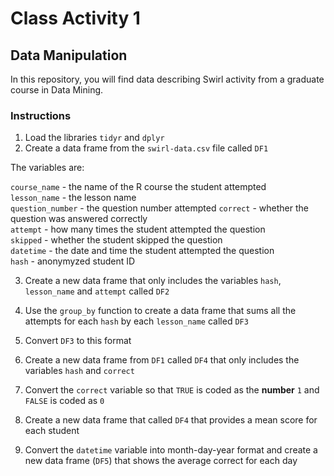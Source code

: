 # Class Activity 1
## Data Manipulation

In this repository, you will find data describing Swirl activity from a graduate course in Data Mining. 

### Instructions

1. Load the libraries  `tidyr` and `dplyr`
2. Create a data frame from the `swirl-data.csv` file called `DF1`

The variables are:

`course_name` - the name of the R course the student attempted  
`lesson_name` - the lesson name  
`question_number` - the question number attempted
`correct` - whether the question was answered correctly  
`attempt` - how many times the student attempted the question  
`skipped` - whether the student skipped the question  
`datetime` - the date and time the student attempted the question  
`hash` - anonymyzed student ID  

3. Create a new data frame that only includes the variables `hash`, `lesson_name` and `attempt` called `DF2`

4. Use the `group_by` function to create a data frame that sums all the attempts for each `hash` by each `lesson_name` called `DF3`

5. Convert `DF3` to this format  

6. Create a new data frame from `DF1` called `DF4` that only includes the variables `hash` and `correct`

7. Convert the `correct` variable so that `TRUE` is coded as the **number** `1` and `FALSE` is coded as `0`  

8. Create a new data frame that called `DF4` that provides a mean score for each student

9. Convert the `datetime` variable into month-day-year format and create a new data frame (`DF5`) that shows the average correct for each day


